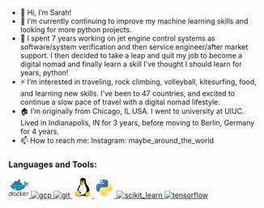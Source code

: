 - 👋 Hi, I’m Sarah!
- 🌱 I’m currently continuing to improve my machine learning skills and looking for more python projects. 
- 📄 I spent 7 years working on jet engine control systems as software/system verification and then service engineer/after market support.  I then decided to take a leap and quit my job to become a digital nomad and finally learn a skill I’ve thought I should learn for years, python!  
- ⚡ I’m interested in traveling, rock climbing, volleyball, kitesurfing, food, and learning new skills.  I’ve been to 47 countries, and excited to continue a slow pace of travel with a digital nomad lifestyle.  
- 🏠 I’m originally from Chicago, IL USA.  I went to university at UIUC.  Lived in Indianapolis, IN for 3 years, before moving to Berlin, Germany for 4 years.  
- 📫 How to reach me: Instagram: maybe_around_the_world

<h3 align="left">Languages and Tools:</h3>
<p align="left"> <a href="https://www.docker.com/" target="_blank" rel="noreferrer"> <img src="https://raw.githubusercontent.com/devicons/devicon/master/icons/docker/docker-original-wordmark.svg" alt="docker" width="40" height="40"/> </a> <a href="https://cloud.google.com" target="_blank" rel="noreferrer"> <img src="https://www.vectorlogo.zone/logos/google_cloud/google_cloud-icon.svg" alt="gcp" width="40" height="40"/> </a> <a href="https://git-scm.com/" target="_blank" rel="noreferrer"> <img src="https://www.vectorlogo.zone/logos/git-scm/git-scm-icon.svg" alt="git" width="40" height="40"/> </a> <a href="https://www.linux.org/" target="_blank" rel="noreferrer"> <img src="https://raw.githubusercontent.com/devicons/devicon/master/icons/linux/linux-original.svg" alt="linux" width="40" height="40"/> </a> <a href="https://www.python.org" target="_blank" rel="noreferrer"> <img src="https://raw.githubusercontent.com/devicons/devicon/master/icons/python/python-original.svg" alt="python" width="40" height="40"/> </a> <a href="https://scikit-learn.org/" target="_blank" rel="noreferrer"> <img src="https://upload.wikimedia.org/wikipedia/commons/0/05/Scikit_learn_logo_small.svg" alt="scikit_learn" width="40" height="40"/> </a> <a href="https://www.tensorflow.org" target="_blank" rel="noreferrer"> <img src="https://www.vectorlogo.zone/logos/tensorflow/tensorflow-icon.svg" alt="tensorflow" width="40" height="40"/> </a> </p>


<!---
SLShimizu/SLShimizu is a ✨ special ✨ repository because its `README.md` (this file) appears on your GitHub profile.
You can click the Preview link to take a look at your changes.
--->
